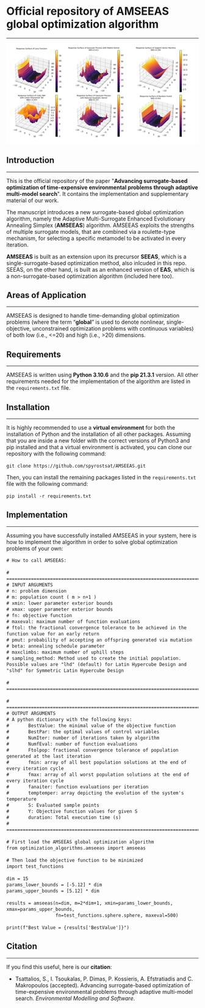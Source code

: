 # Official repository of AMSEEAS global optimization algorithm

___
![Multiple Surrogates Implementation](/pictures/Surrogates_Plots.png)

## Introduction
___
This is the official repository of the paper "**Advancing surrogate-based optimization of time-expensive environmental problems through adaptive multi-model search**". It contains the implementation and supplementary material of our work.

The manuscript introduces a new surrogate-based global optimization algorithm, namely the Adaptive Multi-Surrogate Enhanced Evolutionary Annealing Simplex (**AMSEEAS**) algorithm. AMSEEAS exploits the strengths of multiple surrogate models, that are combined via a roulette-type mechanism, for selecting a specific metamodel to be activated in every iteration.

**AMSEEAS** is built as an extension upon its precursor **SEEAS**, 
which is a single-surrogate-based optimization method, also inlcuded in this repo. SEEAS, on the other hand, is built
as an enhanced version of **EAS**, which is a non-surrogate-based optimization algorithm (included here too).

## Areas of Application
___
AMSEEAS is designed to handle time-demanding global optimization problems (where the term “**global**” is
used to denote nonlinear, single-objective, unconstrained optimization problems with continuous variables)
of both low (i.e., <=20) and high (i.e., >20) dimensions.

## Requirements
___

AMSEEAS is written using **Python 3.10.6** and the **pip 21.3.1** version. All other
requirements needed for the implementation of the algorithm are listed in the `requirements.txt` file.

## Installation
___
It is highly recommended to use a **virtual environment** for both the installation of Python and the installation of all other
packages. Assuming that you are inside a new folder with the correct versions of Python3 and pip installed and that a virtual
environment is activated, you can clone our repository with the following command:

`git clone https://github.com/spyrostsat/AMSEEAS.git`

Then, you can install the remaining packages listed in the `requirements.txt` file with the following command:

`pip install -r requirements.txt`


## Implementation
___
Assuming you have successfully installed AMSEEAS in your system, here is how to implement the algorithm
in order to solve global optimization problems of your own:  

```
# How to call AMSEEAS:

# ====================================================================================================
# INPUT ARGUMENTS
# n: problem dimension
# m: population count ( m > n+1 )
# xmin: lower parameter exterior bounds
# xmax: upper parameter exterior bounds
# fn: objective function
# maxeval: maximum number of function evaluations
# ftol: the fractional convergence tolerance to be achieved in the function value for an early return
# pmut: probability of accepting an offspring generated via mutation
# beta: annealing schedule parameter
# maxclimbs: maximum number of uphill steps
# sampling_method: Method used to create the initial population. Possible values are "lhd" (default) for Latin Hypercube Design and "slhd" for Symmetric Latin Hypercube Design

# ====================================================================================================

# ====================================================================================================
# OUTPUT ARGUMENTS
# A python dictionary with the following keys:
#       BestValue: the minimal value of the objective function
#       BestPar: the optimal values of control variables
#       NumIter: number of iterations taken by algorithm
#       NumfEval: number of function evaluations
#       Ftolpop: fractional convergence tolerance of population generated at the last iteration
#       fmin: array of all best population solutions at the end of every iteration cycle
#       fmax: array of all worst population solutions at the end of every iteration cycle
#       fanaiter: function evaluations per iteration
#       temptemper: array depicting the evolution of the system's temperature
#       S: Evaluated sample points
#       Y: Objective function values for given S
#       duration: Total execution time (s)
# ====================================================================================================

# First load the AMSEEAS global optimization algorithm
from optimization_algorithms.amseeas import amseeas

# Then load the objective function to be minimized
import test_functions

dim = 15
params_lower_bounds = [-5.12] * dim
params_upper_bounds = [5.12] * dim

results = amseeas(n=dim, m=2*dim+1, xmin=params_lower_bounds, xmax=params_upper_bounds,
                  fn=test_functions.sphere.sphere, maxeval=500)

print(f"Best Value = {results['BestValue']}")
```

## Citation
___
If you find this useful, here is our **citation**:

* Tsattalios, S., I. Tsoukalas, P. Dimas, P. Kossieris, A. Efstratiadis and C. Makropoulos (accepted). Advancing surrogate-based optimization of time-expensive environmental problems through adaptive multi-model search. *Environmental Modelling and Software*.
